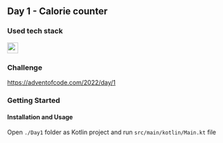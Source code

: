 ## Day 1 - Calorie counter

### Used tech stack

<img src="https://img.shields.io/badge/Kotlin-0095D5?&style=for-the-badge&logo=kotlin&logoColor=white" height=25></img>

### Challenge
https://adventofcode.com/2022/day/1

### Getting Started

#### Installation and Usage
Open `./Day1` folder as Kotlin project and run `src/main/kotlin/Main.kt` file
